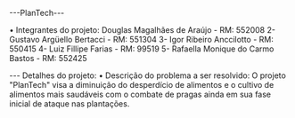 ---PlanTech---

• Integrantes do projeto:
Douglas Magalhães de Araújo - RM: 552008
2- Gustavo Argüello Bertacci - RM: 551304
3- Igor Ribeiro Anccilotto - RM: 550415
4- Luiz Fillipe Farias - RM: 99519
5- Rafaella Monique do Carmo Bastos - RM: 552425

--- Detalhes do projeto: 
• Descrição do problema a ser resolvido:
O projeto "PlanTech" visa a diminuição do desperdício de alimentos e o cultivo de alimentos mais saudáveis com o combate de pragas ainda em sua fase inicial de ataque nas plantações.